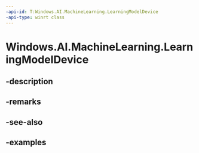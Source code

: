 ```yaml
---
-api-id: T:Windows.AI.MachineLearning.LearningModelDevice
-api-type: winrt class
---
```


<!-- Class syntax.
public class LearningModelDevice 
-->

# Windows.AI.MachineLearning.LearningModelDevice

## -description

## -remarks

## -see-also

## -examples

